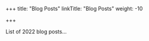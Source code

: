 
+++
title: "Blog Posts"
linkTitle: "Blog Posts"
weight: -10
<!-- menu:
  main:
    weight: 20 -->
+++

List of 2022 blog posts...
